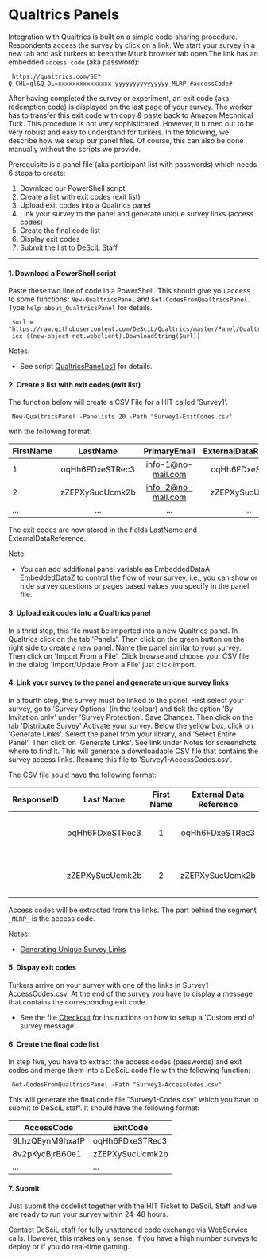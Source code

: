 # Qualtrics Panels

Integration with Qualtrics is built on a simple code-sharing procedure. Respondents access the survey by click on a link. 
We start your survey in a new tab and ask turkers to keep the Mturk browser tab open.The link has an embedded `access code` (aka password):

     https://qualtrics.com/SE?Q_CHL=gl&Q_DL=xxxxxxxxxxxxxxx_yyyyyyyyyyyyyyy_MLRP_#accessCode#
     
After having completed the survey or experiment, an exit code (aka redemption code) is displayed on the last page of your survey. 
The worker has to transfer this exit code with copy & paste back to Amazon Mechnical Turk. 
This procedure is not very sophisticated. However, it turned out to be very robust and easy to understand for turkers.
In the following, we describe how we setup our panel files. Of course, this can also be done manually without the scripts we provide. 

Prerequisite is a panel file (aka participant list with passwords) which needs 6 steps to create:

1. Download our PowerShell script 
2. Create a list with exit codes (exit list)
3. Upload exit codes into a Qualtrics panel
4. Link your survey to the panel and generate unique survey links (access codes)
5. Create the final code list 
6. Display exit codes
7. Submit the list to DeSciL Staff

---

#### 1. Download a PowerShell script

Paste these two line of code in a PowerShell. This should give you access to 
some functions:  `New-QualtricsPanel` and `Get-CodesFromQualtricsPanel`. 
Type `help about_QualtricsPanel` for details.
    
     $url = "https://raw.githubusercontent.com/DeSciL/Qualtrics/master/Panel/QualtricsPanel.ps1"
     iex ((new-object net.webclient).DownloadString($url))
     
Notes:
- See script [QualtricsPanel.ps1](QualtricsPanel.ps1) for details.

#### 2. Create a list with exit codes (exit list)

The function below will create a CSV File for a HIT called 'Survey1'.

     New-QualtricsPanel -Panelists 20 -Path "Survey1-ExitCodes.csv"

with the following format:

| FirstName  | LastName        | PrimaryEmail        | ExternalDataReference | ... |
|----------- |:---------------:|:-------------------:|:---------------------:| ---:|
| 1          | oqHh6FDxeSTRec3 | info-1@no-mail.com  | oqHh6FDxeSTRec3       | ... |
| 2          | zZEPXySucUcmk2b | info-2@no-mail.com  | zZEPXySucUcmk2b       | ... |
| ...        | ...             | ...                 | ...                   | ... |

The exit codes are now stored in the fields LastName and ExternalDataReference.

Note: 
- You can add additional panel variable as EmbeddedDataA-EmbeddedDataZ to control the flow of your survey, 
i.e., you can show or hide survey questions or pages based values you specify in the panel file.

#### 3. Upload exit codes into a Qualtrics panel

In a thrid step, this file must be imported into a new Qualtrics panel. 
In Qualtrics click on the tab 'Panels'. Then click on the green button on the
right side to create a new panel. Name the panel similar to your survey.
Then click on 'Import From a File'. Click browse and choose your CSV file. 
In the dialog 'Import/Update From a File' just click import.

#### 4. Link your survey to the panel and generate unique survey links

In a fourth step, the survey must be linked to the panel. First select 
your survey, go to 'Survey Options' (in the toolbar) and tick the option 
'By Invitation only' under 'Survey Protection'. Save Changes. Then click
on the tab 'Distribute Survey' Activate your survey. Below the yellow box, 
click on 'Generate Links'. Select the panel from your library, and 'Select 
Entire Panel'. Then click on 'Generate Links'. See link under Notes for screenshots where to find it.
This will generate a downloadable CSV file that contains the survey access links. Rename this file
to 'Survey1-AccessCodes.csv'.

The CSV file sould have the following format:

|ResponseID|Last Name      | First Name |External Data Reference| Email            | Status           | End Date |Link                                                                                        |
|----------|:-------------:|:----------:|:---------------------:|:----------------:|:----------------:|:--------:|-------------------------------------------------------------------------------------------:|
|          |oqHh6FDxeSTRec3| 1          | oqHh6FDxeSTRec3       |info-1@no-mail.com|Email not sent yet|          | https://qualtrics.com/SE?Q_DL=d5U5xtya6O4qRsx_bJCd470RvVdYdtq_MLRP_9LhzQEynM9hxafP&Q_CHL=gl|
|          |zZEPXySucUcmk2b| 2          | zZEPXySucUcmk2b       |info-2@no-mail.com|Email not sent yet|          | https://qualtrics.com/SE?Q_DL=d5U5xtya6O4qRsx_bJCd470RvVdYdtq_MLRP_8v2pKycBjrB60e1&Q_CHL=gl|

Access codes will be extracted from the links. The part behind the segment `_MLRP_` is the access code.

Notes:
- [Generating Unique Survey Links](http://www.qualtrics.com/university/researchsuite/distributing/more-distribution-methods/generating-unique-survey-links/)

#### 5. Dispay exit codes

Turkers arrive on your survey with one of the links in Survey1-AccessCodes.csv. At the end of 
the survey you have to display a message that contains the corresponding exit code.

- See the file [Checkout](Checkout.md) for instructions on how to setup a 'Custom end of survey message'.

#### 6. Create the final code list

In step five, you have to extract the access codes (passwords) and exit 
codes and merge them into a DeSciL code file with the following function:

     Get-CodesFromQualtricsPanel -Path "Survey1-AccessCodes.csv"

This will generate the final code file "Survey1-Codes.csv" which you have to submit to DeSciL staff.
It should have the following format:

|AccessCode      | ExitCode        |
|----------------|-----------------|
|9LhzQEynM9hxafP | oqHh6FDxeSTRec3 |
|8v2pKycBjrB60e1 | zZEPXySucUcmk2b |
|...             | ...             |


#### 7. Submit

Just submit the codelist together with the HIT Ticket to DeSciL Staff and we are ready to run your survey within 24-48 hours.

Contact DeSciL staff for fully unattended code exchange via WebService calls. However, this makes only
sense, if you have a high number surveys to deploy or if you do real-time gaming.